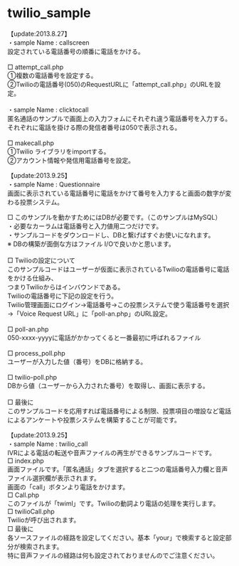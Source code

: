 twilio_sample
=============
【update:2013.8.27】<br>
・sample Name : callscreen<br>
設定されている電話番号の順番に電話をかける。<br>
<br>
□ attempt_call.php<br>
①複数の電話番号を設定する。<br>
②Twilioの電話番号(050)のRequestURLに「attempt_call.php」のURLを設定。<br>
<br>
・sample Name : clicktocall<br>
匿名通話のサンプルで画面上の入力フォムにそれぞれ違う電話番号を入力する。<br>
それぞれに電話を掛ける際の発信者番号は050で表示される。<br>
<br>
□ makecall.php<br>
①Twilio ライブラリをimportする。<br>
②アカウント情報や発信用電話番号を設定。<br>

【update:2013.9.25】<br>
・sample Name : Questionnaire<br>
画面に表示されている電話番号に電話をかけて番号を入力すると画面の数字が変わる投票システム。<br>

□ このサンプルを動かすためにはDBが必要です。（このサンプルはMySQL）<br>
・必要なカーラムは電話番号と入力値用二つだけです。<br>
・サンプルコードをダウンロードし、DBと繋げばすぐお使いになれます。<br>
※ DBの構築が面倒な方はファイル I/Oで良いかと思います。<br>
<br>
□ Twilioの設定について<br>
このサンプルコードはユーザーが仮面に表示されているTwilioの電話番号に電話をかける仕組み、<br>つまりTwilioからはインバウンドである。<br>
Twilioの電話番号に下記の設定を行う。<br>
Twilio管理画面にログイン→電話番号→この投票システムで使う電話番号を選択→「Voice Request URL」に「poll-an.php」のURL設定。<br>
<br>
□ poll-an.php<br>
050-xxxx-yyyyに電話がかかってくると一番最初に呼ばれるファイル<br>
<br>
□ process_poll.php<br>
ユーザーが入力した値（番号）をDBに格納する。<br>
<br>
□ twilio-poll.php<br>
DBから値（ユーザーから入力された番号）を取得し、画面に表示する。<br>
<br>
□ 最後に<br>
このサンプルコードを応用すれば電話番号による制限、投票項目の増設など電話によるアンケートや投票システムを構築することが可能です。

【update:2013.9.25】<br>
・sample Name : twilio_call<br>
IVRによる電話の転送や音声ファイルの再生ができるサンプルコードです。<br>
□ index.php<br>
画面ファイルです。「匿名通話」タブを選択すると二つの電話番号入力欄と音声ファイル選択欄が表示されます。<br>
画面の「call」ボタンより電話をかけます。<br>
□ Call.php<br>
このファイルが「twiml」です。Twilioの動詞より電話の処理を実行します。<br>
□ twilioCall.php<br>
Twilioが呼び出されます。<br>
□ 最後に<br>
各ソースファイルの経路を設定してください。基本「your」で検索すると設定部分が検索されます。<br>
特に音声ファイルの経路は何も設定されておりませんのでご注意ください。<br>

